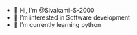 - 👋 Hi, I’m @Sivakami-S-2000
- 👀 I’m interested in Software development
- 🌱 I’m currently learning python
